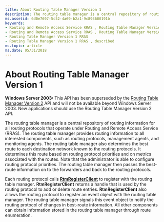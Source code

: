 ```yaml
---
title: About Routing Table Manager Version 1
description: The routing table manager is a central repository of routing information for all routing protocols that operate under Routing and Remote Access Service (RRAS).
ms.assetid: 6d0e7697-5c52-4a69-b2a1-9c893600191b
keywords:
- Routing and Remote Access Service RRAS , Routing Table Manager Version 1
- Routing and Remote Access Service RRAS , Routing Table Manager Version 1, described
- Routing Table Manager Version 1 RRAS
- Routing Table Manager Version 1 RRAS , described
ms.topic: article
ms.date: 05/31/2018
---
```


# About Routing Table Manager Version 1

**Windows Server 2003:** This API has been superseded by the [Routing Table Manager Version 2](about-routing-table-manager-version-2.md) API and will not be available beyond Windows Server 2003. New applications should use the Routing Table Manager Version 2 API.

The routing table manager is a central repository of routing information for all routing protocols that operate under Routing and Remote Access Service (RRAS). The routing table manager provides routing information to all interested components, such as routing protocols, management agents, and monitoring agents. The routing table manager also determines the best route to each destination network known to the routing protocols. It determines this route based on routing protocol priorities and on metrics associated with the routes. Note that the administrator is able to configure routing protocol priorities. The routing table manager then passes the best-route information on to the forwarders and back to the routing protocols.

Each routing protocol calls [**RtmRegisterClient**](rtmregisterclient.md) to register with the routing table manager. **RtmRegisterClient** returns a handle that is used by the routing protocol to add or delete route entries. **RtmRegisterClient** also allows the routing protocol to register an event object with the routing table manager. The routing table manager signals this event object to notify the routing protocol of changes in best-route information. All other components can obtain information stored in the routing table manager through route enumeration.

 

 




